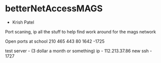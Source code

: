 # betterNetAccessMAGS

- Krish Patel

Port scaning, ip all the stuff to help find work around for the mags network

Open ports at school
210
465
443
80
1642 -1725

test server - (3 dollar a month or something)
ip - 112.213.37.86
new ssh - 1727

